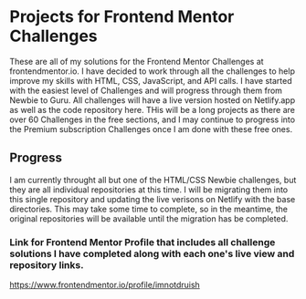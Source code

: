 # Projects for Frontend Mentor Challenges

These are all of my solutions for the Frontend Mentor Challenges at frontendmentor.io. I have decided to work through all the challenges to help improve my skills with HTML, CSS, JavaScript, and API calls. I have started with the easiest level of Challenges and will progress through them from Newbie to Guru. All challenges will have a live version hosted on Netlify.app as well as the code repository here. THis will be a long projects as there are over 60 Challenges in the free sections, and I may continue to progress into the Premium subscription Challenges once I am done with these free ones.

## Progress

I am currently throught all but one of the HTML/CSS Newbie challenges, but they are all individual repositories at this time. I will be migrating them into this single repository and updating the live verisons on Netlify with the base directories. This may take some time to complete, so in the meantime, the original repositories will be available until the migration has be completed.

### Link for Frontend Mentor Profile that includes all challenge solutions I have completed along with each one's live view and repository links.

https://www.frontendmentor.io/profile/imnotdruish
